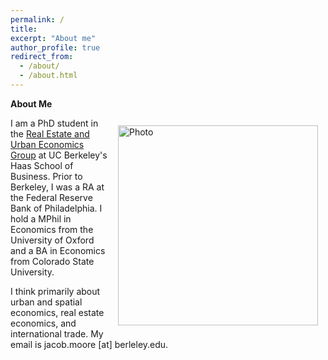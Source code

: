 ```yaml
---
permalink: /
title: 
excerpt: "About me"
author_profile: true
redirect_from: 
  - /about/
  - /about.html
---
```


**About Me**

<img align="right" src="https://jacobhmoore.github.io/images/IMG_0015.jpg" alt="Photo" style="width: 320px; border-radius: 10px; padding: 12px 12px 12px 12px"/>


I am a PhD student in the [Real Estate and Urban Economics Group](https://haas.berkeley.edu/realestate/) at UC Berkeley's Haas School of Business. Prior to Berkeley, I was a RA at the Federal Reserve Bank of Philadelphia. I hold a MPhil in Economics from the University of Oxford and a BA in Economics from Colorado State University.

I think primarily about urban and spatial economics, real estate economics, and international trade. My email is jacob.moore [at] berleley.edu.
